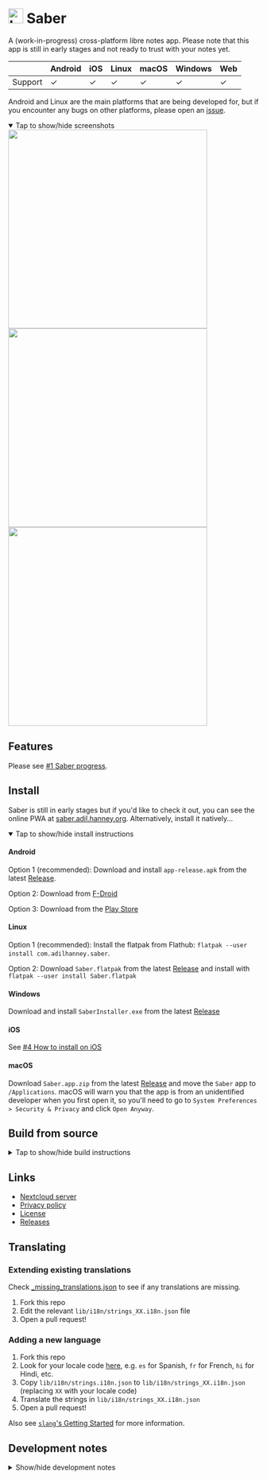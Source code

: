 # <img src="https://github.com/adil192/saber/raw/main/assets/icon/icon.png" width="30" height="30" alt="Logo"> Saber

A (work-in-progress) cross-platform libre notes app. Please note that this app is still in early stages and not ready to trust with your notes yet.

|         | Android | iOS  | Linux | macOS | Windows | Web  |
| ------- | ------- | ---- | ----- | ----- | ------- | ---- |
| Support | ✓       | ✓    | ✓     | ✓     | ✓       | ✓    |

Android and Linux are the main platforms that are being developed for,
but if you encounter any bugs on other platforms, please open an [issue][issues].

<details open>
<summary>Tap to show/hide screenshots</summary>

<div>
<img src="https://github.com/adil192/saber/raw/main/metadata/en-US/images/tenInchScreenshots/home-desktop.png" width="400">
<img src="https://github.com/adil192/saber/raw/main/metadata/en-US/images/tenInchScreenshots/editor-desktop.png" width="400">
<img src="https://github.com/adil192/saber/raw/main/metadata/en-US/images/tenInchScreenshots/login-desktop.png" width="400">
</div>
</details>

## Features

Please see [#1 Saber progress][progress].

## Install

Saber is still in early stages but if you'd like to check it out,
you can see the online PWA at [saber.adil.hanney.org][saber_web].
Alternatively, install it natively...

<details open>
<summary>Tap to show/hide install instructions</summary>

#### Android

Option 1 (recommended): Download and install `app-release.apk` from the latest [Release][releases].

Option 2: Download from [F-Droid][f-droid]

Option 3: Download from the [Play Store][google_play]

#### Linux

Option 1 (recommended): Install the flatpak from Flathub: `flatpak --user install com.adilhanney.saber`.

Option 2: Download `Saber.flatpak` from the latest [Release][releases] and install with `flatpak --user install Saber.flatpak`

#### Windows

Download and install `SaberInstaller.exe` from the latest [Release][releases]

#### iOS

See [#4 How to install on iOS](https://github.com/adil192/saber/discussions/4)

#### macOS

Download `Saber.app.zip` from the latest [Release][releases]
and move the `Saber` app to `/Applications`.
macOS will warn you that the app is from an unidentified developer when you first open it, so
you'll need to go to `System Preferences > Security & Privacy` and click `Open Anyway`.

</details>

## Build from source

<details>
<summary>Tap to show/hide build instructions</summary>

### 1. Install flutter
https://docs.flutter.dev/get-started/install
### 2. Clone this project
```bash
git clone https://github.com/adil192/saber.git
```
### 3. Get dependencies
```bash
flutter pub get
```

### 4. Build for...

#### Linux

`flutter build linux`

This is good enough for using on your own computer, but if you want to redistribute your build,
you need to use a predictable environment: fork this repo and use the GitHub Action
[Build Flatpak](https://github.com/adil192/saber/actions/workflows/flatpak.yml) instead.

#### Android

`flutter build apk`

You may need to generate a signing certificate and create the `android/key.properties` file.
More information on https://docs.flutter.dev/deployment/android#create-an-upload-keystore

Note: F-Droid releases are built slightly differently:
`flutter build apk --flavor fdroid  -t lib/main_fdroid.dart`

#### The web

`flutter build web`

#### Windows

`flutter build windows`

The Windows installer is created with [Inno Setup](https://jrsoftware.org/isinfo.php).
To create an installer of your own, run the above build command, then edit and run
[installers/desktop_inno_script.iss](https://github.com/adil192/saber/blob/main/installers/desktop_inno_script.iss)
with Inno Setup Compiler.

#### iOS and macOS

If you have a macOS computer, you can
[build for iOS](https://docs.flutter.dev/deployment/ios#create-an-app-bundle)
with `flutter build ipa` or
[build for macOS](https://docs.flutter.dev/deployment/macos#create-a-build-archive-with-xcode)
with `flutter build macos`.

If you don't, fork this repo and use the GitHub Action
[Build for macOS and iOS](https://github.com/adil192/saber/actions/workflows/apple.yml).
Alternatively, follow this YouTube tutorial
[How to compile a flutter application to iPhone with no mac (free | no jailbreak)](https://www.youtube.com/watch?v=m3_6z2wfHiY)
to manually build with [Codemagic](https://codemagic.io/start/).

</details>

## Links

- [Nextcloud server][nextcloud]
- [Privacy policy][privacy]
- [License][license]
- [Releases][releases]

## Translating

### Extending existing translations

Check [_missing_translations.json](https://github.com/adil192/saber/blob/main/lib/i18n/_missing_translations.json)
   to see if any translations are missing.

1. Fork this repo
2. Edit the relevant `lib/i18n/strings_XX.i18n.json` file
3. Open a pull request!

### Adding a new language

1. Fork this repo
2. Look for your locale code [here](https://saimana.com/list-of-country-locale-code/),
   e.g. `es` for Spanish, `fr` for French, `hi` for Hindi, etc.
3. Copy `lib/i18n/strings.i18n.json` to `lib/i18n/strings_XX.i18n.json` (replacing `XX` with your locale code)
4. Translate the strings in `lib/i18n/strings_XX.i18n.json`
5. Open a pull request!

Also see [`slang`'s Getting Started](https://pub.dev/packages/slang#getting-started) for more information.

## Development notes

<details>
<summary>Show/hide development notes</summary>

- When updating the **app version**, you'll need to make changes to the following files:
  - `pubspec.yaml`: `version`
  - `lib/data/version.dart`: `buildNumber`
  - `windows/runner/Runner.rc`: `VERSION_AS_NUMBER` and `VERSION_AS_STRING`
  - `installers/desktop_inno_script.iss`: `MyAppVersion`
  - `flatpak/com.adilhanney.saber.metainfo.xml`: `<releases>`
  - `metadata/en-US/changelogs/`: Create a changelog for the new version
- When updating the **icons**, run the following commands:
  - General: `flutter pub run icons_launcher:create`
  - Flatpak icons: `cd assets/icon && ./resize-icon.sh`
- When updating the **translations**...
  - Run the following commands:
    - `flutter pub run slang`
    - `flutter pub run slang analyze --full --outdir=lib/i18n/`
  - If you're adding a new language, edit `CFBundleLocalizations` in `ios/Runner/Info.plist`
    and `android:supportsRtl` in `android/app/src/main/AndroidManifest.xml`

</details>

[saber_web]: https://saber.adil.hanney.org
[f-droid]: https://f-droid.org/packages/com.adilhanney.saber/
[google_play]: https://play.google.com/store/apps/details?id=com.adilhanney.saber

[nextcloud]: https://nc.saber.adil.hanney.org/

[privacy]: https://github.com/adil192/saber/blob/main/privacy_policy.md
[license]: https://github.com/adil192/saber/blob/main/LICENSE.md

[releases]: https://github.com/adil192/saber/releases
[issues]: https://github.com/adil192/saber/issues
[progress]: https://github.com/adil192/saber/discussions/1

